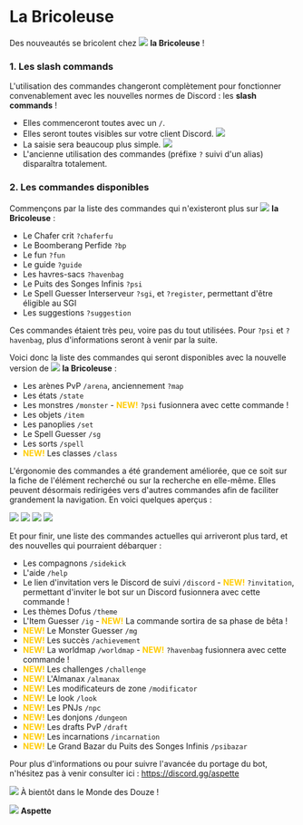 # La Bricoleuse
Des nouveautés se bricolent chez ![](https://cdn.discordapp.com/emojis/801442141682270239.webp?size=28&quality=lossless) **la Bricoleuse** !


### **1. Les slash commands**
L'utilisation des commandes changeront complètement pour fonctionner convenablement avec les nouvelles normes de Discord : les **slash commands** !
- Elles commenceront toutes avec un `/`.
- Elles seront toutes visibles sur votre client Discord.
![](https://media.discordapp.net/attachments/889155400950218772/964114821060632647/unknown.png)
- La saisie sera beaucoup plus simple.
![](https://media.discordapp.net/attachments/889155400950218772/964115737079869560/unknown.png)
- L'ancienne utilisation des commandes (préfixe `?` suivi d'un alias) disparaîtra totalement.

### **2. Les commandes disponibles**
Commençons par la liste des commandes qui n'existeront plus sur ![](https://cdn.discordapp.com/emojis/801442141682270239.webp?size=28&quality=lossless) **la Bricoleuse** :

- Le Chafer crit `?chaferfu`
- Le Boomberang Perfide `?bp`
- Le fun `?fun`
- Le guide `?guide`
- Les havres-sacs `?havenbag`
- Le Puits des Songes Infinis `?psi`
- Le Spell Guesser Interserveur `?sgi`, et `?register`, permettant d'être éligible au SGI
- Les suggestions `?suggestion`

Ces commandes étaient très peu, voire pas du tout utilisées. Pour `?psi` et `?havenbag`, plus d'informations seront à venir par la suite.

Voici donc la liste des commandes qui seront disponibles avec la nouvelle version de ![](https://cdn.discordapp.com/emojis/801442141682270239.webp?size=28&quality=lossless) **la Bricoleuse** :

- Les arènes PvP `/arena`, anciennement `?map`
- Les états `/state`
- Les monstres `/monster` - <font color="#FFCC00">**NEW!**</font> `?psi` fusionnera avec cette commande !
- Les objets `/item`
- Les panoplies `/set`
- Le Spell Guesser `/sg`
- Les sorts `/spell`
- <font color="#FFCC00">**NEW!**</font> Les classes `/class`

L'érgonomie des commandes a été grandement améliorée, que ce soit sur la fiche de l'élément recherché ou sur la recherche en elle-même. Elles peuvent désormais redirigées vers d'autres commandes afin de faciliter grandement la navigation. En voici quelques aperçus :

![](https://media.discordapp.net/attachments/889155400950218772/964119437563277333/unknown.png)
![](https://media.discordapp.net/attachments/889155400950218772/964119661950148608/unknown.png)
![](https://media.discordapp.net/attachments/889155400950218772/964120129300488242/unknown.png)
![](https://media.discordapp.net/attachments/889155400950218772/964120274972852224/unknown.png?width=496&height=683)

Et pour finir, une liste des commandes actuelles qui arriveront plus tard, et des nouvelles qui pourraient débarquer :
- Les compagnons `/sidekick`
- L'aide `/help`
- Le lien d'invitation vers le Discord de suivi `/discord` - <font color="#FFCC00">**NEW!**</font> `?invitation`, permettant d'inviter le bot sur un Discord fusionnera avec cette commande !
- Les thèmes Dofus `/theme`
- L'Item Guesser `/ig` - <font color="#FFCC00">**NEW!**</font> La commande sortira de sa phase de bêta !
- <font color="#FFCC00">**NEW!**</font> Le Monster Guesser `/mg`
- <font color="#FFCC00">**NEW!**</font> Les succès `/achievement`
- <font color="#FFCC00">**NEW!**</font> La worldmap `/worldmap` - <font color="#FFCC00">**NEW!**</font> `?havenbag` fusionnera avec cette commande !
- <font color="#FFCC00">**NEW!**</font> Les challenges `/challenge`
- <font color="#FFCC00">**NEW!**</font> L'Almanax `/almanax`
- <font color="#FFCC00">**NEW!**</font> Les modificateurs de zone `/modificator`
- <font color="#FFCC00">**NEW!**</font> Le look `/look`
- <font color="#FFCC00">**NEW!**</font> Les PNJs `/npc`
- <font color="#FFCC00">**NEW!**</font> Les donjons `/dungeon`
- <font color="#FFCC00">**NEW!**</font> Les drafts PvP `/draft`
- <font color="#FFCC00">**NEW!**</font> Les incarnations `/incarnation`
- <font color="#FFCC00">**NEW!**</font> Le Grand Bazar du Puits des Songes Infinis `/psibazar`

Pour plus d'informations ou pour suivre l'avancée du portage du bot, n'hésitez pas à venir consulter ici : https://discord.gg/aspette


![](https://cdn.discordapp.com/emojis/742823769516802218.gif?size=28&quality=lossless) À bientôt dans le Monde des Douze !





![](https://cdn.discordapp.com/attachments/889155400950218772/964125630264397844/dasadida50.png) **Aspette**
